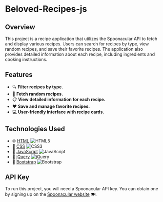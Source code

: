 # Beloved-Recipes-js

## Overview
This project is a recipe application that utilizes the Spoonacular API to fetch and display various recipes. Users can search for recipes by type, view random recipes, and save their favorite recipes. The application also provides detailed information about each recipe, including ingredients and cooking instructions.

## Features
- 🔍 **Filter recipes by type.**
- 🎲 **Fetch random recipes.**
- 📋 **View detailed information for each recipe.**
- ❤️ **Save and manage favorite recipes.**
- 💻 **User-friendly interface with recipe cards.**

## Technologies Used
- 🌐 [HTML](https://developer.mozilla.org/en-US/docs/Web/HTML) ![HTML5](https://img.icons8.com/color/48/000000/html-5.png)
- 🎨 [CSS](https://developer.mozilla.org/en-US/docs/Web/CSS) ![CSS3](https://img.icons8.com/color/48/000000/css3.png)
- 📜 [JavaScript](https://developer.mozilla.org/en-US/docs/Web/JavaScript) ![JavaScript](https://img.icons8.com/color/48/000000/javascript.png)
- 🔧 [jQuery](https://jquery.com/) ![jQuery](https://img.icons8.com/color/48/000000/jquery.png)
- 🎉 [Bootstrap](https://getbootstrap.com/) ![Bootstrap](https://img.icons8.com/color/48/000000/bootstrap.png)

## API Key
To run this project, you will need a Spoonacular API key. You can obtain one by signing up on the [Spoonacular website](https://spoonacular.com/food-api) 🍽️.
